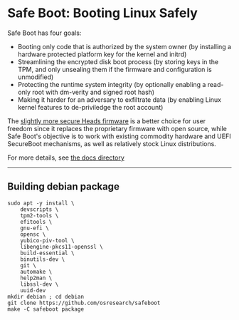 # Safe Boot: Booting Linux Safely

Safe Boot has four goals:
* Booting only code that is authorized by the system owner (by installing a hardware protected platform key for the kernel and initrd)
* Streamlining the encrypted disk boot process (by storing keys in the TPM, and only unsealing them if the firmware and configuration is unmodified)
* Protecting the runtime system integrity (by optionally enabling a read-only root with dm-verity and signed root hash)
* Making it harder for an adversary to exfiltrate data (by enabling Linux kernel features to de-priviledge the root account)

The [slightly more secure Heads firmware](http://osresearch.net)
is a better choice for user freedom since it replaces the proprietary firmware
with open source, while Safe Boot's objective is to work with existing
commodity hardware and UEFI SecureBoot mechanisms, as well as relatively
stock Linux distributions.

For more details, see [the docs directory](docs/index.md)

-----

## Building debian package

```
sudo apt -y install \
	devscripts \
	tpm2-tools \
	efitools \
	gnu-efi \
	opensc \
	yubico-piv-tool \
	libengine-pkcs11-openssl \
	build-essential \
	binutils-dev \
	git \
	automake \
	help2man \
	libssl-dev \
	uuid-dev
mkdir debian ; cd debian
git clone https://github.com/osresearch/safeboot
make -C safeboot package
```
